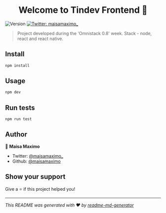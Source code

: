 <h1 align="center">Welcome to Tindev Frontend 👋</h1>
<p>
  <img alt="Version" src="https://img.shields.io/badge/version-0.1.0-blue.svg?cacheSeconds=2592000" />
  <a href="https://twitter.com/maisamaximo_">
    <img alt="Twitter: maisamaximo_" src="https://img.shields.io/twitter/follow/maisamaximo_.svg?style=social" target="_blank" />
  </a>
</p>

> Project developed during the 'Omnistack 0.8' week. Stack - node, react and react native.

## Install

```sh
npm install
```

## Usage

```sh
npm dev
```

## Run tests

```sh
npm run test
```

## Author

👤 **Maisa Maximo**

* Twitter: [@maisamaximo_](https://twitter.com/maisamaximo_)
* Github: [@maisamaximo](https://github.com/maisamaximo)

## Show your support

Give a ⭐️ if this project helped you!

***
_This README was generated with ❤️ by [readme-md-generator](https://github.com/kefranabg/readme-md-generator)_